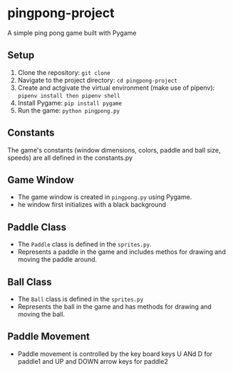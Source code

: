 # pingpong-project

A simple ping pong game built with Pygame

## Setup

1. Clone the repository: `git clone `
2. Navigate to the project directory: `cd pingpong-project`
3. Create and actgivate the virtual environment (make use of pipenv): `pipenv install then pipenv shell`
4. Install Pygame: `pip install pygame`
5. Run the game: `python pingpong.py`

## Constants

The game's constants (window dimensions, colors, paddle and ball size, speeds) are all defined in the constants.py

## Game Window

- The game window is created in `pingpong.py` using Pygame.
- he window first initializes with a black background

## Paddle Class

- The `Paddle` class is defined in the `sprites.py`.
- Represents a paddle in the game and includes methos for drawing and moving the paddle around.

## Ball Class

- The `Ball` class is defined in the `sprites.py`
- Represents the ball in the game and has methods for drawing and moving the ball.

## Paddle Movement 

- Paddle movement is controlled by the key board keys U ANd D for paddle1 and UP and DOWN  arrow keys for paddle2
